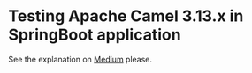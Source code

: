# Testing Apache Camel 3.13.x in SpringBoot application

See the explanation on [Medium](https://t.co/EF4Dj2URy6?amp=1) please.